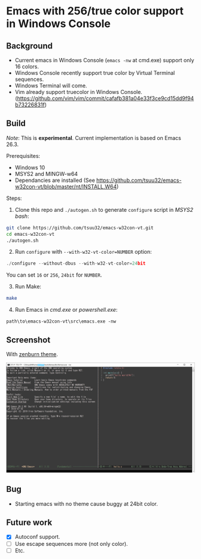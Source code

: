 # Emacs with 256/true color support in Windows Console

## Background
- Current emacs in Windows Console (`emacs -nw` at cmd.exe) support only 16 colors.
- Windows Console recently support true color by Virtual Terminal sequences.
- Windows Terminal will come.
- Vim already support truecolor in Windows Console.(https://github.com/vim/vim/commit/cafafb381a04e33f3ce9cd15dd9f94b73226831f)

## Build
*Note*: This is **experimental**.
Current implementation is based on Emacs 26.3.

Prerequisites:
- Windows 10
- MSYS2 and MINGW-w64
- Dependancies are installed (See https://github.com/tsuu32/emacs-w32con-vt/blob/master/nt/INSTALL.W64)

Steps:
1. Clone this repo and `./autogen.sh` to generate `configure` script in *MSYS2 bash*:

```sh
git clone https://github.com/tsuu32/emacs-w32con-vt.git
cd emacs-w32con-vt
./autogen.sh
```

2. Run `configure` with `--with-w32-vt-color=NUMBER` option:

```c
./configure --without-dbus --with-w32-vt-color=24bit
```

You can set `16` or `256`, `24bit` for `NUMBER`.

3. Run Make:

```sh
make
```

4. Run Emacs in *cmd.exe* or *powershell.exe*:

```
path\to\emacs-w32con-vt\src\emacs.exe -nw
```

## Screenshot
With [zenburn theme](https://github.com/bbatsov/zenburn-emacs).

![](emacs-zenburn-w32con-256color.jpg)

## Bug
- Starting emacs with no theme cause buggy at 24bit color.

## Future work
- [x] Autoconf support.
- [ ] Use escape sequences more (not only color).
- [ ] Etc.